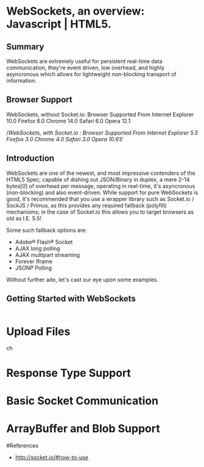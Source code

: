 # WebSockets, an overview: Javascript | HTML5. 

## Summary
WebSockets are extremely useful for persistent real-time data communication, they're event driven, low overhead, and highly asyncronous which allows for lightweight non-blocking transport of information.

## Browser Support
WebSockets, without Socket.io: 
	Browser	Supported From
	Internet Explorer	10.0
	Firefox 	6.0
	Chrome	14.0
	Safari	6.0
	Opera	12.1

/*WebSockets, with Socket.io : 
	Browser	Supported From
	Internet Explorer	5.5
	Firefox		3.0
	Chrome	4.0
	Safari	3.0
	Opera	10.61*/

## Introduction
WebSockets are one of the newest, and most impressive contenders of the HTML5 Spec; capable of dishing out JSON/Binary in duplex, a mere 2-14 bytes[0] of overhead per message, operating in real-time, it's asyncronous (non-blocking) and also event-driven. While support for pure WebSockets is good, it's recommended that you use a wrapper library such as Socket.io / SockJS / Primus, as this provides any required fallback (polyfill) mechanisms; in the case of Socket.io this allows you to target browsers as old as I.E. 5.5! 

Some such fallback options are:
-	Adobe® Flash® Socket
-	AJAX long polling
-	AJAX multipart streaming
-	Forever Iframe
-	JSONP Polling

Without further ado, let's cast our eye upon some examples.

## Getting Started with WebSockets

``` javascript

```


# Upload Files
ch

# Response Type Support


# Basic Socket Communication


# ArrayBuffer and Blob Support

#References
- http://socket.io/#how-to-use

